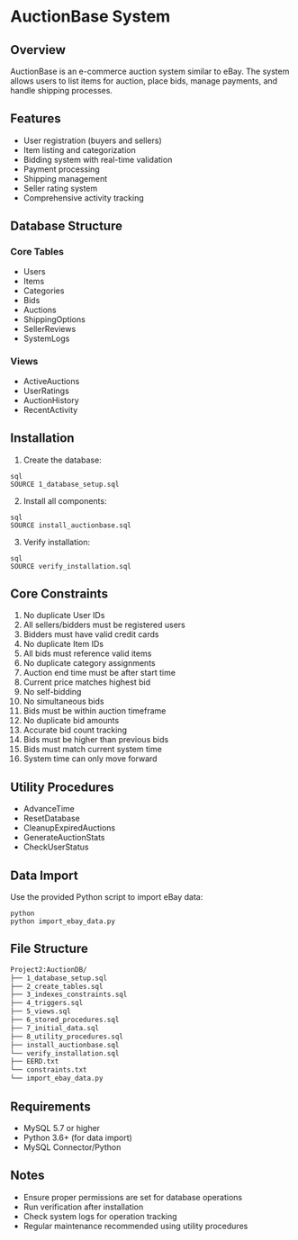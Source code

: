# AuctionBase System

## Overview
AuctionBase is an e-commerce auction system similar to eBay. The system allows users to list items for auction, place bids, manage payments, and handle shipping processes.

## Features
- User registration (buyers and sellers)
- Item listing and categorization
- Bidding system with real-time validation
- Payment processing
- Shipping management
- Seller rating system
- Comprehensive activity tracking

## Database Structure

### Core Tables
- Users
- Items
- Categories
- Bids
- Auctions
- ShippingOptions
- SellerReviews
- SystemLogs

### Views
- ActiveAuctions
- UserRatings
- AuctionHistory
- RecentActivity

## Installation

1. Create the database:
```
sql
SOURCE 1_database_setup.sql
```
2. Install all components:
```
sql
SOURCE install_auctionbase.sql
```
3. Verify installation:
```
sql
SOURCE verify_installation.sql
```

## Core Constraints
1. No duplicate User IDs
2. All sellers/bidders must be registered users
3. Bidders must have valid credit cards
4. No duplicate Item IDs
5. All bids must reference valid items
6. No duplicate category assignments
7. Auction end time must be after start time
8. Current price matches highest bid
9. No self-bidding
10. No simultaneous bids
11. Bids must be within auction timeframe
12. No duplicate bid amounts
13. Accurate bid count tracking
14. Bids must be higher than previous bids
15. Bids must match current system time
16. System time can only move forward

## Utility Procedures
- AdvanceTime
- ResetDatabase
- CleanupExpiredAuctions
- GenerateAuctionStats
- CheckUserStatus

## Data Import
Use the provided Python script to import eBay data:
```
python
python import_ebay_data.py
```

## File Structure
```bash
Project2:AuctionDB/
├── 1_database_setup.sql
├── 2_create_tables.sql
├── 3_indexes_constraints.sql
├── 4_triggers.sql
├── 5_views.sql
├── 6_stored_procedures.sql
├── 7_initial_data.sql
├── 8_utility_procedures.sql
├── install_auctionbase.sql
└── verify_installation.sql
├── EERD.txt
└── constraints.txt
└── import_ebay_data.py
```
## Requirements
- MySQL 5.7 or higher
- Python 3.6+ (for data import)
- MySQL Connector/Python

## Notes
- Ensure proper permissions are set for database operations
- Run verification after installation
- Check system logs for operation tracking
- Regular maintenance recommended using utility procedures
